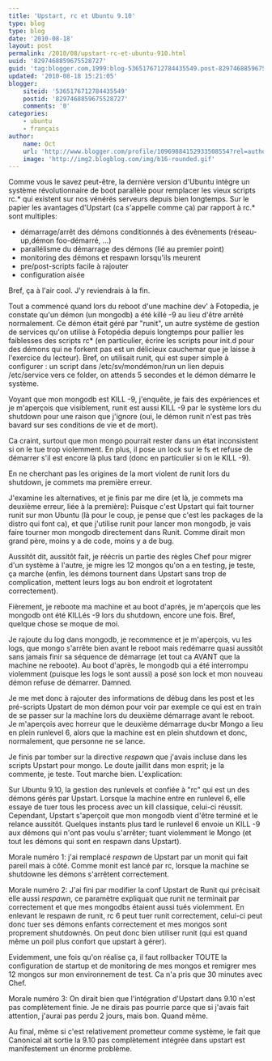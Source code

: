 ```yaml
---
title: 'Upstart, rc et Ubuntu 9.10'
type: blog
type: blog
date: '2010-08-18'
layout: post
permalink: /2010/08/upstart-rc-et-ubuntu-910.html
uuid: '8297468859675528727'
guid: 'tag:blogger.com,1999:blog-5365176712784435549.post-8297468859675528727'
updated: '2010-08-18 15:21:05'
blogger:
    siteid: '5365176712784435549'
    postid: '8297468859675528727'
    comments: '0'
categories:
    - ubuntu
    - français
author:
    name: Oct
    url: 'http://www.blogger.com/profile/10969884152933508554?rel=author'
    image: 'http://img2.blogblog.com/img/b16-rounded.gif'
---
```


Comme vous le savez peut-être, la dernière version d'Ubuntu intègre un système révolutionnaire de boot parallèle pour remplacer les vieux scripts rc.* qui existent sur nos vénérés serveurs depuis bien longtemps. Sur le papier les avantages d'Upstart (ca s'appelle comme ça) par rapport à rc.* sont multiples:

- démarrage/arrêt des démons conditionnés à des évènements (réseau-up,démon foo-démarré, ...)
- parallélisme du démarrage des démons  (lié au premier point)
- monitoring des démons et respawn lorsqu'ils meurent
- pre/post-scripts facile à rajouter
- configuration aisée

Bref, ça à l'air cool. J'y reviendrais à la fin.

Tout a commencé quand lors du reboot d'une machine dev' à Fotopedia, je constate qu'un démon (un mongodb) a été killé -9 au lieu d'être arrêté normalement. Ce démon était géré par "runit", un autre système de gestion de services qu'on utilise à Fotopédia depuis longtemps pour pallier les faiblesses des scripts rc* (en particulier, écrire les scripts pour init.d pour des démons qui ne forkent pas est un délicieux cauchemar que je laisse à l'exercice du lecteur). Bref, on utilisait runit, qui est super simple à configurer : un script dans /etc/sv/mondémon/run un lien depuis /etc/service vers ce folder, on attends 5 secondes et le démon démarre le système.

Voyant que mon mongodb est KILL -9, j'enquête, je fais des expériences et je m'aperçois que visiblement, runit est aussi KILL -9 par le système lors du shutdown pour une raison que j'ignore (oui, le démon runit n'est pas très bavard sur ses conditions de vie et de mort).

Ca craint, surtout que mon mongo pourrait rester dans un état inconsistent si on le tue trop violemment. En plus, il pose un lock sur le fs et refuse de démarrer s'il est encore là plus tard (donc en particulier si on le KILL -9).

En ne cherchant pas les origines de la mort violent de runit lors du<br />
shutdown, je commets ma première erreur.

J'examine les alternatives, et je finis par me dire (et là, je commets ma deuxième erreur, liée à la première): Puisque c'est Upstart qui fait tourner runit sur mon Ubuntu (là pour le coup, je pense que c'est les packages de la distro qui font ca), et que j'utilise runit pour lancer mon mongodb, je vais faire tourner mon mongodb directement dans Runit. Comme dirait mon grand père, moins y a de code, moins y a de bug.


Aussitôt dit, aussitôt fait, je réécris un partie des règles Chef pour migrer d'un système à l'autre, je migre les 12 mongos qu'on a en testing, je teste, ça marche (enfin, les démons tournent dans Upstart sans trop de complication, mettent leurs logs au bon endroit et logrotatent correctement).


Fièrement, je reboote ma machine et au boot d'après, je m'aperçois que les mongodb ont été KILLés -9 lors du shutdown, encore une fois. Bref, quelque chose se moque de moi.


Je rajoute du log dans mongodb, je recommence et je m'aperçois, vu les logs, que mongo s'arrête bien avant le reboot mais redémarre quasi aussitôt sans jamais finir sa séquence de démarrage (et tout ca AVANT que la machine ne reboote). Au boot d'après, le mongodb qui a été interrompu violemment (puisque les logs le sont aussi) a posé son lock et mon nouveau démon refuse de démarrer. Damned.

Je me met donc à rajouter des informations de débug dans les post et les pré-scripts Upstart de mon démon pour voir par exemple ce qui est en train de se passer sur la machine lors du deuxième démarrage avant le reboot. Je m'aperçois avec horreur que le deuxième démarrage du<br Mongo a lieu en plein runlevel 6, alors que la machine est en plein shutdown et donc, normalement, que personne ne se lance.

Je finis par tomber sur la directive _respawn_ que j'avais incluse dans les scripts Upstart pour mongo. Le doute jaillit dans mon esprit; je la commente, je teste. Tout marche bien. L'explication:

Sur Ubuntu 9.10, la gestion des runlevels et confiée à "rc" qui est un des démons gérés par Upstart. Lorsque la machine entre en runlevel 6, elle essaye de tuer tous les process avec un kill classique, celui-ci réussit. Cependant, Upstart s'aperçoit que mon mongodb vient d'être terminé et le relance aussitôt. Quelques instants plus tard le runlevel 6 envoie un KILL -9 aux démons qui n'ont pas voulu s'arrêter; tuant violemment le Mongo (et tout les démons qui sont en respawn dans Upstart).

Morale numéro 1: j'ai remplacé _respawn_ de Upstart par un monit qui fait pareil mais à côté. Comme monit est lancé par rc, lorsque la machine se shutdowne les démons s'arrêtent correctement.

Morale numéro 2: J'ai fini par modifier la conf Upstart de Runit qui précisait elle aussi _respawn_, ce paramètre expliquait que runit ne terminait par correctement et que mes mongodbs étaient aussi tués violemment. En enlevant le respawn de runit, rc 6 peut tuer runit correctement, celui-ci peut donc tuer ses démons enfants correctement et mes mongos sont proprement shutdownés. On peut donc bien utiliser runit (qui est quand même un poil plus confort que upstart à gérer).

Evidemment, une fois qu'on réalise ça, il faut rollbacker TOUTE la configuration de startup et de monitoring de mes mongos et remigrer mes 12 mongos sur mon environnement de test. Ca n'a pris que 30 minutes avec Chef.

Morale numéro 3: On dirait bien que l'intégration d'Upstart dans 9.10 n'est pas complètement finie. Je ne dirais pas pourrie parce que si j'avais fait attention, j'aurai pas perdu 2 jours, mais bon. Quand même.

Au final, même si c'est relativement prometteur comme système, le fait que Canonical ait sortie la 9.10 pas complètement intégrée dans upstart est manifestement un énorme problème.
